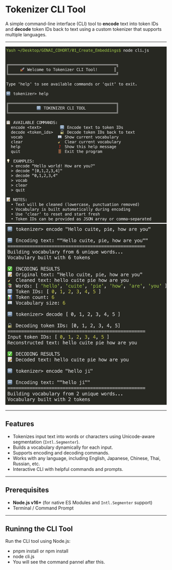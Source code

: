 
# Tokenizer CLI Tool

A simple command-line interface (CLI) tool to **encode** text into token IDs and **decode** token IDs back to text using a custom tokenizer that supports multiple languages.

---

![CLI](/./image/Cli_start.png)
![CLI](/./image/Cli_end.png)


---

## Features

- Tokenizes input text into words or characters using Unicode-aware segmentation (`Intl.Segmenter`).
- Builds a vocabulary dynamically for each input.
- Supports encoding and decoding commands.
- Works with any language, including English, Japanese, Chinese, Thai, Russian, etc.
- Interactive CLI with helpful commands and prompts.

---

## Prerequisites

- **Node.js v16+** (for native ES Modules and `Intl.Segmenter` support)
- Terminal / Command Prompt


---

## Runinng the CLI Tool

Run the CLI tool using Node.js:

- pnpm install or npm install
- node cli.js
- You will see the command pannel after this.
